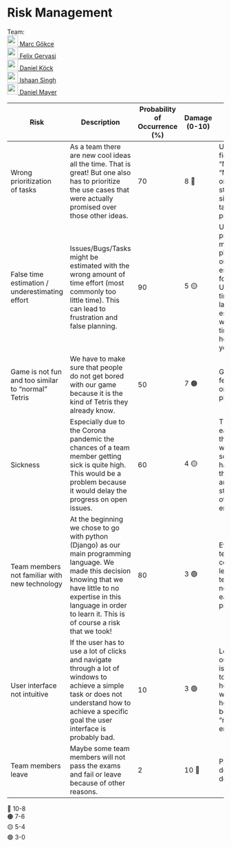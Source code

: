 
# Risk Management

Team:  
[<img src="https://avatars.githubusercontent.com/u/71791731?s=32&v=4" width="25" height="25"> Marc Gökce](https://github.com/MKrabs)  
[<img src="https://avatars.githubusercontent.com/u/72347875?s=32&v=4" width="25" height="25"> Felix Gervasi](https://github.com/fgervasi-cell)  
[<img src="https://avatars.githubusercontent.com/u/56353827?s=32&v=4" width="25" height="25"> Daniel Köck](https://github.com/Axolotl-D)  
[<img src="https://avatars.githubusercontent.com/u/48255412?s=32&v=4" width="25" height="25"> Ishaan Singh](https://github.com/entrisity)  
[<img src="https://avatars.githubusercontent.com/u/77490237?s=32&v=4" width="25" height="25"> Daniel Mayer](https://github.com/D267-dev)  


Risk | Description | Probability of Occurrence (%) | Damage (0-10) | Mitigation Strategy | Person in Charge | Risk Factor (sorted)
---|---|---|---|---|---|---
Wrong<br />prioritization<br />of tasks | As a team there are new cool ideas all the time. That is great! But one also has to prioritize the use cases that were actually promised over those other ideas. | 70 | 8 🔴 | Use the “Priority” field for “Minor”, “Normal”, “Major”, “Critical” or “Show-stopper” value to signal which tasks should be processed first. | [<img src="https://avatars.githubusercontent.com/u/72347875?s=32&v=4" width="25" height="25"> Felix Gervasi](https://github.com/fgervasi-cell) | 560
False time estimation /<br />underestimating effort | Issues/Bugs/Tasks might be estimated with the wrong amount of time effort (most commonly too little time). This can lead to frustration and false planning. | 90 | 5 🟡 | Use YouTrack for project management/time planning and fill out the time estimation field for new issues. Use automated time tracking to later compare the estimated time with the actual time spent. Be honest with yourself 😉. | [<img src="https://avatars.githubusercontent.com/u/72347875?s=32&v=4" width="25" height="25"> Felix Gervasi](https://github.com/fgervasi-cell) | 450
Game is not fun<br />and too similar to “normal” Tetris | We have to make sure that people do not get bored with our game because it is the kind of Tetris they already know. | 50 | 7 🟠 | Get player feedback and organize a beta phase. | [<img src="https://avatars.githubusercontent.com/u/71791731?s=32&v=4" width="25" height="25"> Marc Gökce](https://github.com/MKrabs) | 350
Sickness | Especially due to the Corona pandemic the chances of a team member getting sick is quite high.  This would be a problem because it would delay the progress on open issues. | 60 | 4 🟡 | The team informs each other about the procedure in weekly meetings so that everyone has an idea about the current tasks and everyone can stand in for each other in case of emergency. | [<img src="https://avatars.githubusercontent.com/u/56353827?s=32&v=4" width="25" height="25"> Daniel Köck](https://github.com/Axolotl-D) | 240
Team members<br />not familiar with<br />new technology | At the beginning we chose to go with python (Django) as our main programming language. We made this decision knowing that we have little to no expertise in this language in order to learn it. This is of course a risk that we took! | 80 | 3 🟢 | Everybody on the team has to be committed to learn new technologies and needs to help each other if problems arise. | [<img src="https://avatars.githubusercontent.com/u/71791731?s=32&v=4" width="25" height="25"> Marc Gökce](https://github.com/MKrabs) | 240
User interface<br />not intuitive | If the user has to use a lot of clicks and navigate through a lot of windows to achieve a simple task or does not understand how to achieve a specific goal the user interface is probably bad. | 10 | 3 🟢 | Let people test our application. It is important here to not tell them how to use it so we can observe how they would behave in a “normal” environment. | [<img src="https://avatars.githubusercontent.com/u/56353827?s=32&v=4" width="25" height="25"> Daniel Köck](https://github.com/Axolotl-D) | 30
Team members leave | Maybe some team members will not pass the exams and fail or leave because of other reasons. | 2 | 10 🔴 | Pass exams and do not get demotivated 😉. | [<img src="https://avatars.githubusercontent.com/u/72347875?s=32&v=4" width="25" height="25"> Felix Gervasi](https://github.com/fgervasi-cell) | 20


🔴 10-8  
🟠 7-6  
🟡 5-4  
🟢 3-0  
